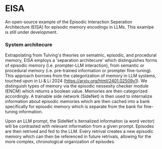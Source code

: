 # EISA
An open-source example of the Episodic Interaction Seperation Architecture (EISA) for episodic memory encodings in LLMs. This examlpe is still under development. 

### System architecure 
Extrapolating from Tulving's theories on sematnic, episodic, and procedural memory, EISA employs a 'separation architecure' which distinguishes forms of episodic memory (i.e. prompter-LLM interaction), from semantic or procedural memory (i.e. pre-trained information or prompter fine-tuning). This approach borrows from the categorization of memory in LLM systems, touched upon in Li & Li 2024 (https://arxiv.org/html/2401.02509v1). We distinguish types of memory via the episodic nessesity checker module (ENCM) which returns a boolean value. Memories are then categorized accordingly. A trainable side network (SideNet) is then used to internalize information about episodic memories which are then cached into a bank specifically for episodic memory which is separate from the bank for fine-tuning information. 

Upon an LLM prompt, the SideNet's iternalized informaiton (a word vector) will be contrasted with relevant information from a given prompt. Episodes are then retrived and fed to the LLM. Every retrival creates a new episodic memory which can then be referenced in future retrivals, allowing for the more complex, chronological organization of episodes. 

